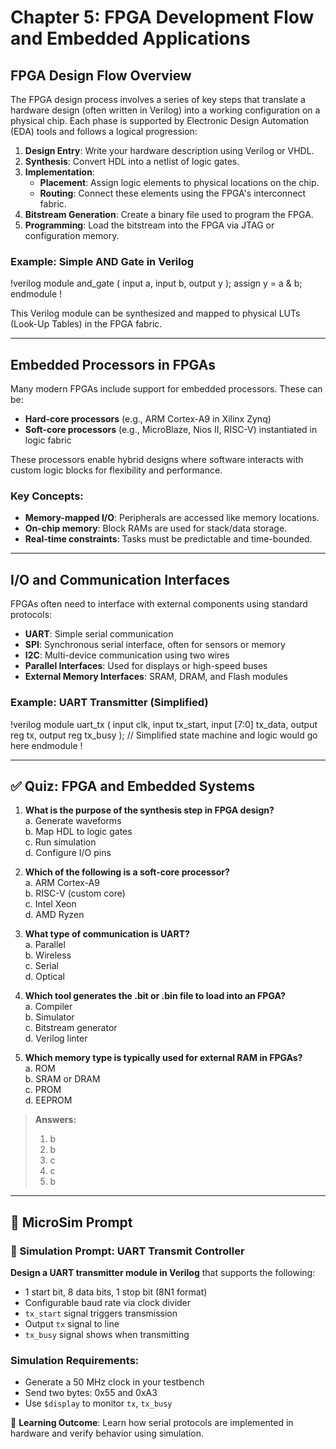 # Chapter 5: FPGA Development Flow and Embedded Applications

## FPGA Design Flow Overview

The FPGA design process involves a series of key steps that translate a hardware design (often written in Verilog) into a working configuration on a physical chip. Each phase is supported by Electronic Design Automation (EDA) tools and follows a logical progression:

1. **Design Entry**: Write your hardware description using Verilog or VHDL.
2. **Synthesis**: Convert HDL into a netlist of logic gates.
3. **Implementation**:
   - **Placement**: Assign logic elements to physical locations on the chip.
   - **Routing**: Connect these elements using the FPGA's interconnect fabric.
4. **Bitstream Generation**: Create a binary file used to program the FPGA.
5. **Programming**: Load the bitstream into the FPGA via JTAG or configuration memory.

### Example: Simple AND Gate in Verilog

!verilog
module and_gate (
    input a,
    input b,
    output y
);
    assign y = a & b;
endmodule
!

This Verilog module can be synthesized and mapped to physical LUTs (Look-Up Tables) in the FPGA fabric.

---

## Embedded Processors in FPGAs

Many modern FPGAs include support for embedded processors. These can be:

- **Hard-core processors** (e.g., ARM Cortex-A9 in Xilinx Zynq)
- **Soft-core processors** (e.g., MicroBlaze, Nios II, RISC-V) instantiated in logic fabric

These processors enable hybrid designs where software interacts with custom logic blocks for flexibility and performance.

### Key Concepts:
- **Memory-mapped I/O**: Peripherals are accessed like memory locations.
- **On-chip memory**: Block RAMs are used for stack/data storage.
- **Real-time constraints**: Tasks must be predictable and time-bounded.

---

## I/O and Communication Interfaces

FPGAs often need to interface with external components using standard protocols:

- **UART**: Simple serial communication
- **SPI**: Synchronous serial interface, often for sensors or memory
- **I2C**: Multi-device communication using two wires
- **Parallel Interfaces**: Used for displays or high-speed buses
- **External Memory Interfaces**: SRAM, DRAM, and Flash modules

### Example: UART Transmitter (Simplified)

!verilog
module uart_tx (
    input clk,
    input tx_start,
    input [7:0] tx_data,
    output reg tx,
    output reg tx_busy
);
// Simplified state machine and logic would go here
endmodule
!

---

## ✅ Quiz: FPGA and Embedded Systems

1. **What is the purpose of the synthesis step in FPGA design?**  
   a. Generate waveforms  
   b. Map HDL to logic gates  
   c. Run simulation  
   d. Configure I/O pins  

2. **Which of the following is a soft-core processor?**  
   a. ARM Cortex-A9  
   b. RISC-V (custom core)  
   c. Intel Xeon  
   d. AMD Ryzen  

3. **What type of communication is UART?**  
   a. Parallel  
   b. Wireless  
   c. Serial  
   d. Optical  

4. **Which tool generates the .bit or .bin file to load into an FPGA?**  
   a. Compiler  
   b. Simulator  
   c. Bitstream generator  
   d. Verilog linter  

5. **Which memory type is typically used for external RAM in FPGAs?**  
   a. ROM  
   b. SRAM or DRAM  
   c. PROM  
   d. EEPROM  

> **Answers:**  
> 1. b  
> 2. b  
> 3. c  
> 4. c  
> 5. b

---

## 🧪 MicroSim Prompt

### 🎯 Simulation Prompt: UART Transmit Controller

**Design a UART transmitter module in Verilog** that supports the following:

- 1 start bit, 8 data bits, 1 stop bit (8N1 format)
- Configurable baud rate via clock divider
- `tx_start` signal triggers transmission
- Output `tx` signal to line
- `tx_busy` signal shows when transmitting

### Simulation Requirements:
- Generate a 50 MHz clock in your testbench
- Send two bytes: 0x55 and 0xA3
- Use `$display` to monitor `tx`, `tx_busy`

📌 **Learning Outcome**: Learn how serial protocols are implemented in hardware and verify behavior using simulation.
